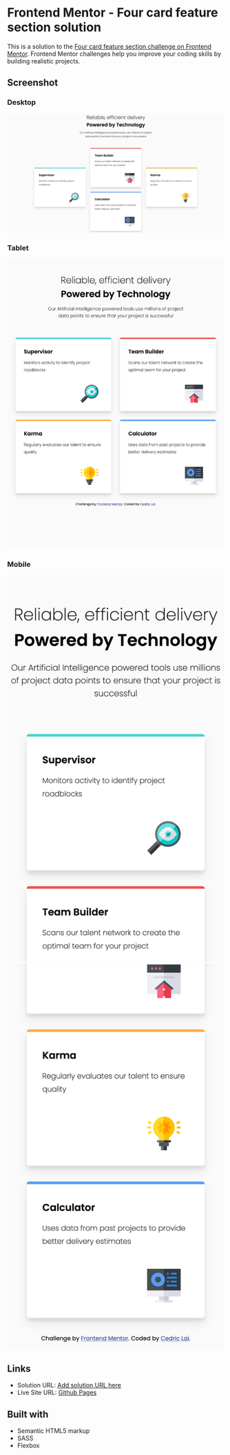 # Frontend Mentor - Four card feature section solution

This is a solution to the [Four card feature section challenge on Frontend Mentor](https://www.frontendmentor.io/challenges/four-card-feature-section-weK1eFYK). Frontend Mentor challenges help you improve your coding skills by building realistic projects.

## Screenshot

### Desktop

![Desktop](./screenshot/desktop.png)

### Tablet

![Tablet](./screenshot/tablet.png)

### Mobile

![Mobile-1](./screenshot/mobile1.png)
![Mobile-2](./screenshot/mobile2.png)

## Links

- Solution URL: [Add solution URL here](https://your-solution-url.com)
- Live Site URL: [Github Pages](https://lamberor.github.io/four-card-feature-section/)

## Built with

- Semantic HTML5 markup
- SASS
- Flexbox
